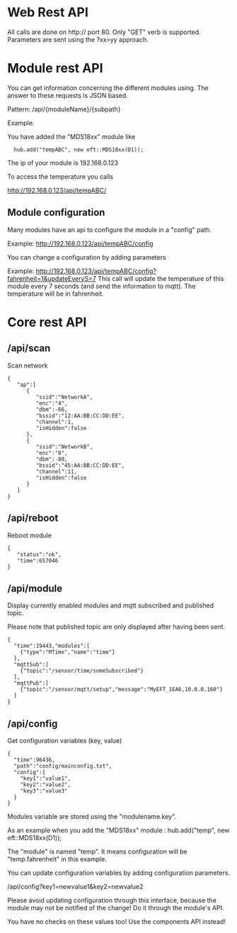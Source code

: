 # Web Rest API

All calls are done on http:// port 80. Only "GET" verb is supported. Parameters are sent using the ?xx=yy approach.

# Module rest API

You can get information concerning the different modules using. The answer to these requests is JSON based.

Pattern: /api/{moduleName}/{subpath}

Example:

You have added the "MDS18xx" module like

```
  hub.add("tempABC", new eft::MDS18xx(D1));
```

The ip of your module is 192.168.0.123

To access the temperature you calls

http://192.168.0.123/api/tempABC/


## Module configuration

Many modules have an api to configure the module in a "config" path.

Example: http://192.168.0.123/api/tempABC/config

You can change a configuration by adding parameters

Example: http://192.168.0.123/api/tempABC/config?fahrenheit=1&updateEveryS=7
This call will update the temperature of this module every 7 seconds (and send the information to mqtt). The temperature will be in fahrenheit.

# Core rest API

## /api/scan

Scan network

```
{
   "ap":[
      {
         "ssid":"NetworkA",
         "enc":"4",
         "dbm":-66,
         "bssid":"12:AA:BB:CC:DD:EE",
         "channel":1,
         "isHidden":false
      },
      {
         "ssid":"NetworkB",
         "enc":"8",
         "dbm":-80,
         "bssid":"45:AA:BB:CC:DD:EE",
         "channel":11,
         "isHidden":false
      }
   ]
}
```

## /api/reboot

Reboot module

```
{
   "status":"ok",
   "time":657046
}
```

## /api/module

Display currently enabled modules and mqtt subscribed and published topic.

Please note that published topic are only displayed after having been sent.

```
{
  "time":19443,"modules":[
    {"type":"MTime","name":"time"}
  ],
  "mqttSub":[
    {"topic":"/sensor/time/someSubscribed"}
  ],
  "mqttPub":[
    {"topic":"/sensor/mqtt/setup","message":"MyEFT_1EA6,10.0.0.160"}
  ]
}
```



## /api/config

Get configuration variables (key, value)

```
{
  "time":96436,
  "path":"config/mainconfig.txt",
  "config":{
    "key1":"value1",
    "key2":"value2",
    "key3":"value3"
  }
}
```

Modules variable are stored using the "modulename.key".

As an example when you add the "MDS18xx" module
: hub.add("temp", new eft::MDS18xx(D1));

The "module" is named "temp". It means configuration will be "temp.fahrenheit" in this example.

You can update configuration variables by adding configuration parameters.

/api/config?key1=newvalue1&key2=newvalue2

Please avoid updating configuration through this interface, because the module may not be notified of the change! Do it through the module's API.

You have no checks on these values too! Use the components API instead!
